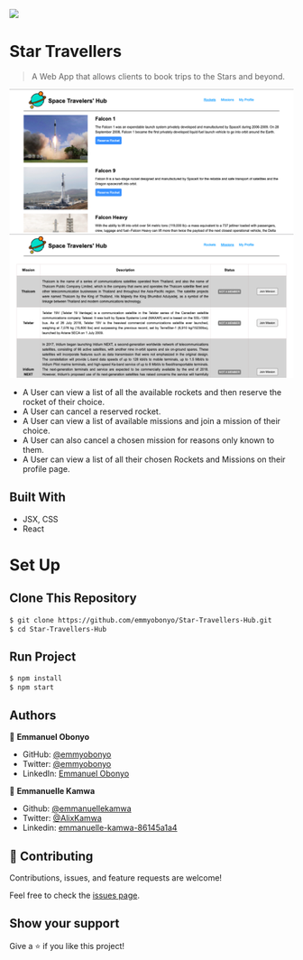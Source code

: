![](https://img.shields.io/badge/Microverse-blueviolet)

# Star Travellers

> A Web App that allows clients to book trips to the Stars and beyond.

![Rockets Page](./src/images/rockets.png)
![Missions Page](./src/images/missions.png)

- A User can view a list of all the available rockets and then reserve the rocket of their choice.
- A User can cancel a reserved rocket.
- A User can view a list of available missions and join a mission of their choice.
- A User can also cancel a chosen mission for reasons only known to them.
- A User can view a list of all their chosen Rockets and Missions on their profile page.

## Built With

- JSX, CSS
- React

<!-- ## Live Demo

- [Netlify](https://bookstore-react-redux.netlify.app/) -->

# Set Up
## Clone This Repository
```
$ git clone https://github.com/emmyobonyo/Star-Travellers-Hub.git
$ cd Star-Travellers-Hub
```

## Run Project
```
$ npm install
$ npm start
```

## Authors

👤 **Emmanuel Obonyo**

- GitHub: [@emmyobonyo](https://github.com/emmyobonyo)
- Twitter: [@emmyobonyo](https://twitter.com/emmyobonyo)
- LinkedIn: [Emmanuel Obonyo](https://www.linkedin.com/in/emmanuel-obonyo-3728a2200/)

👤 **Emmanuelle Kamwa**

-   Github: [@emmanuellekamwa](https://github.com/emmanuellekamwa)
-   Twitter: [@AlixKamwa](https://twitter.com/AlixKamwa)
-   Linkedin: [emmanuelle-kamwa-86145a1a4](https://www.linkedin.com/in/emmanuelle-kamwa-86145a1a4/)

## 🤝 Contributing

Contributions, issues, and feature requests are welcome!

Feel free to check the [issues page](https://github.com/emmyobonyo/Math-Magiians-Raect/issues).

## Show your support

Give a ⭐️ if you like this project!
